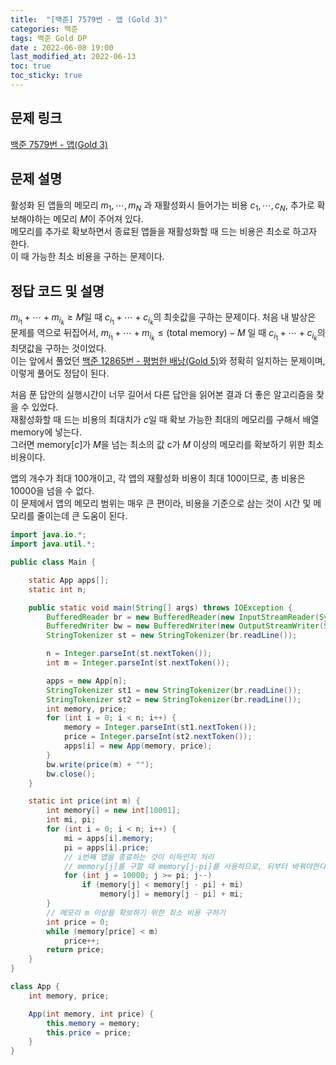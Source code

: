 ```yaml
---
title:  "[백준] 7579번 - 앱 (Gold 3)"
categories: 백준
tags: 백준 Gold DP
date : 2022-06-08 19:00
last_modified_at: 2022-06-13
toc: true
toc_sticky: true
---
```


## 문제 링크

[백준 7579번 - 앱(Gold 3)](https://www.acmicpc.net/problem/7579)

## 문제 설명

활성화 된 앱들의 메모리 $m_1, \cdots, m_N$ 과 재활성화시 들어가는 비용 $c_1, \cdots, c_N$, 추가로 확보해야하는 메모리 $M$이 주어져 있다.  
메모리를 추가로 확보하면서 종료된 앱들을 재활성화할 때 드는 비용은 최소로 하고자 한다.  
이 때 가능한 최소 비용을 구하는 문제이다.

## 정답 코드 및 설명

$m_{i_1} + \cdots + m_{i_k} \geq M$일 때 $c_{i_1} + \cdots + c_{i_k}$의 최솟값을 구하는 문제이다.
처음 내 발상은 문제를 역으로 뒤집어서, $m_{i_1} + \cdots + m_{i_k} \leq \textrm{(total memory)}-M$ 일 때 $c_{i_1} + \cdots + c_{i_k}$의 최댓값을 구하는 것이었다.  
이는 앞에서 풀었던 [백준 12865번 - 평범한 배낭(Gold 5)](https://www.acmicpc.net/problem/12865)와 정확히 일치하는 문제이며, 이렇게 풀어도 정답이 된다.  

처음 푼 답안의 실행시간이 너무 길어서 다른 답안을 읽어본 결과 더 좋은 알고리즘을 찾을 수 있었다.  
재활성화할 때 드는 비용의 최대치가 $c$일 때 확보 가능한 최대의 메모리를 구해서 배열 $\textrm{memory}$에 넣는다.  
그러면 $\textrm{memory}[c]$가 $M$을 넘는 최소의 값 c가 $M$ 이상의 메모리를 확보하기 위한 최소 비용이다.  

앱의 개수가 최대 100개이고, 각 앱의 재활성화 비용이 최대 100이므로, 총 비용은 10000을 넘을 수 없다.  
이 문제에서 앱의 메모리 범위는 매우 큰 편이라, 비용을 기준으로 삼는 것이 시간 및 메모리를 줄이는데 큰 도움이 된다.

```java
import java.io.*;
import java.util.*;

public class Main {

    static App apps[];
    static int n;

    public static void main(String[] args) throws IOException {
        BufferedReader br = new BufferedReader(new InputStreamReader(System.in));
        BufferedWriter bw = new BufferedWriter(new OutputStreamWriter(System.out));
        StringTokenizer st = new StringTokenizer(br.readLine());

        n = Integer.parseInt(st.nextToken());
        int m = Integer.parseInt(st.nextToken());

        apps = new App[n];
        StringTokenizer st1 = new StringTokenizer(br.readLine());
        StringTokenizer st2 = new StringTokenizer(br.readLine());
        int memory, price;
        for (int i = 0; i < n; i++) {
            memory = Integer.parseInt(st1.nextToken());
            price = Integer.parseInt(st2.nextToken());
            apps[i] = new App(memory, price);
        }
        bw.write(price(m) + "");
        bw.close();
    }

    static int price(int m) {
        int memory[] = new int[10001];
        int mi, pi;
        for (int i = 0; i < n; i++) {
            mi = apps[i].memory;
            pi = apps[i].price;
            // i번째 앱을 종료하는 것이 이득인지 처리
            // memory[j]를 구할 때 memory[j-pi]를 사용하므로, 뒤부터 바꿔야한다.
            for (int j = 10000; j >= pi; j--)
                if (memory[j] < memory[j - pi] + mi)
                    memory[j] = memory[j - pi] + mi;
        }
        // 메모리 m 이상을 확보하기 위한 최소 비용 구하기
        int price = 0;
        while (memory[price] < m)
            price++;
        return price;
    }
}

class App {
    int memory, price;

    App(int memory, int price) {
        this.memory = memory;
        this.price = price;
    }
}
```
